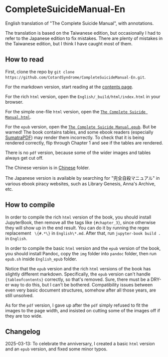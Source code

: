 # CompleteSuicideManual-En

English translation of "The Complete Suicide Manual", with annotations.

The translation is based on the Taiwanese edition, but occasionally I had to refer to the Japanese edition to fix mistakes. There are plenty of mistakes in the Taiwanese edition, but I think I have caught most of them.

## How to read

First, clone the repo by `git clone https://github.com/CotardSyndrome/CompleteSuicideManual-En.git`.

For the markdown version, start reading at the [contents page](English/contents.md).

For the rich `html` version, open the `English/_build/html/index.html` in your browser.

For the simple one-file `html` version, open the [`The Complete Suicide Manual.html`](English_epub/The%20Complete%20Suicide%20Manual.html).

For the `epub` version, open the [`The Complete Suicide Manual.epub`](English_epub/The%20Complete%20Suicide%20Manual.epub). But be warned! The book contains tables, and some ebook readers (especially [SumatraPDF](https://github.com/sumatrapdfreader/sumatrapdf/issues/2272)) may render them incorrectly. To check that it is being rendered correctly, flip through Chapter 1 and see if the tables are rendered.

There is no `pdf` version, because some of the wider images and tables always get cut off.

The Chinese version is in [Chinese](Chinese) folder.

The Japanese version is available by searching for "完全自殺マニュアル" in various ebook piracy websites, such as Library Genesis, Anna's Archive, etc.

## How to compile

In order to compile the rich `html` version of the book, you should install JupyterBook, then remove all the tags like `{#chapter_3}`, since otherwise they will show up in the end result. You can do it by running the regex replacement ` \{#.*\}` in `English\*.md`. After that, run `jupyter-book build .` in `English`.

In order to compile the basic `html` version and the `epub` version of the book, you should install Pandoc, copy the `img` folder into `pandoc` folder, then run `epub.sh` inside `English_epub` folder.

Notice that the `epub` version and the rich `html` versions of the book has slightly different markdown. Specifically, the `epub` version can't handle `{tableofcontents}` correctly, so that's removed. Sure, there must be a DRY-er way to do this, but I can't be bothered. Compatibility issues between even very basic document structures, somehow after all those years, are still unsolved.

As for the `pdf` version, I gave up after the `pdf` simply refused to fit the images to the page width, and insisted on cutting some of the images off if they are too wide.

## Changelog
 
2025-03-13: To celebrate the anniversary, I created a basic `html` version and an `epub` version, and fixed some minor typos.
